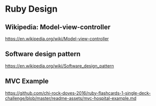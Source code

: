 # Ruby Design


## Wikipedia: Model-view-controller
https://en.wikipedia.org/wiki/Model-view-controller

## Software design pattern
https://en.wikipedia.org/wiki/Software_design_pattern

## MVC Example
https://github.com/chi-rock-doves-2016/ruby-flashcards-1-single-deck-challenge/blob/master/readme-assets/mvc-hospital-example.md
